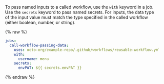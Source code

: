 To pass named inputs to a called workflow, use the `with` keyword in a job. Use the `secrets` keyword to pass named secrets. For inputs, the data type of the input value must match the type specified in the called workflow (either boolean, number, or string).

{% raw %}
```yaml
jobs:
  call-workflow-passing-data:
    uses: octo-org/example-repo/.github/workflows/reusable-workflow.yml@main
    with:
      username: mona
    secrets:
      envPAT: ${{ secrets.envPAT }}
```
{% endraw %}